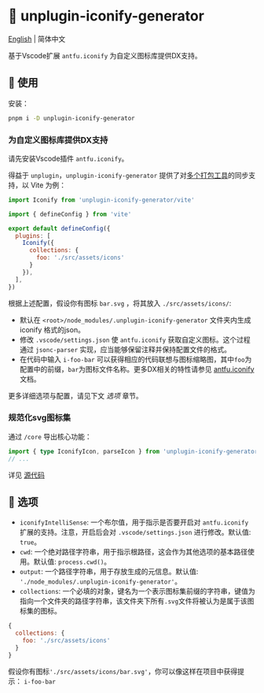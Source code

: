# :tada: unplugin-iconify-generator

[English](./README.md) | 简体中文

基于Vscode扩展 `antfu.iconify` 为自定义图标库提供DX支持。

## :memo: 使用

安装：

```sh
pnpm i -D unplugin-iconify-generator
```

### 为自定义图标库提供DX支持

请先安装Vscode插件 `antfu.iconify`。

得益于 `unplugin`，`unplugin-iconify-generator` 提供了对[多个打包工具](https://unplugin.unjs.io/guide/)的同步支持，以 Vite 为例：

```js
import Iconify from 'unplugin-iconify-generator/vite'

import { defineConfig } from 'vite'

export default defineConfig({
  plugins: [
    Iconify({
      collections: {
        foo: './src/assets/icons'
      }
    }),
  ],
})
```

根据上述配置，假设你有图标 `bar.svg` ，将其放入 `./src/assets/icons/`:

- 默认在 `<root>/node_modules/.unplugin-iconify-generator` 文件夹内生成 iconify 格式的json。
- 修改 `.vscode/settings.json` 使 `antfu.iconify` 获取自定义图标。这个过程通过 `jsonc-parser` 实现，应当能够保留注释并保持配置文件的格式。
- 在代码中输入 `i-foo-bar` 可以获得相应的代码联想与图标缩略图，其中`foo`为配置中的前缀，`bar`为图标文件名称。更多DX相关的特性请参见 [antfu.iconify](https://github.com/antfu/vscode-iconify) 文档。

更多详细选项与配置，请见下文 *选项* 章节。

### 规范化svg图标集

通过 `/core` 导出核心功能：

```ts
import { type IconifyIcon, parseIcon } from 'unplugin-iconify-generator/core'
// ...
```

详见 [源代码](/src/core)

## :wrench: 选项

- `iconifyIntelliSense`: 一个布尔值，用于指示是否要开启对 `antfu.iconify` 扩展的支持。注意，开启后会对 `.vscode/settings.json` 进行修改。默认值: `true`。
- `cwd`: 一个绝对路径字符串，用于指示根路径，这会作为其他选项的基本路径使用。默认值: `process.cwd()`。
- `output`: 一个路径字符串，用于存放生成的元信息。默认值: `'./node_modules/.unplugin-iconify-generator'`。
- `collections`: 一个必填的对象，键名为一个表示图标集前缀的字符串，键值为指向一个文件夹的路径字符串，该文件夹下所有`.svg`文件将被认为是属于该图标集的图标。

```js
{
  collections: {
    foo: './src/assets/icons'
  }
}
```

假设你有图标`'./src/assets/icons/bar.svg'`，你可以像这样在项目中获得提示：
`i-foo-bar`
